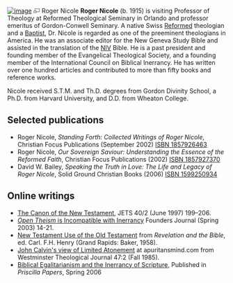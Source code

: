 [![image](images/0/07/Nicole.jpg)](http://www.theopedia.com/File:Nicole.jpg)
[![image](data:image/png;base64,iVBORw0KGgoAAAANSUhEUgAAAA8AAAALCAAAAACFLIiAAAAAAnRSTlMA/1uRIrUAAABPSURBVAjXY/j///+5vXDwjAHIr26ZAgXZe8H8a/+hoIcw/9nevdVL9+79DuPvzQYZFPUezu8BMZLXgkExnD8HAu6hqv//n+HZVjD4DuUDAKlChD3fj6aPAAAAAElFTkSuQmCC)](http://www.theopedia.com/File:Nicole.jpg "Enlarge")
Roger Nicole
**Roger Nicole** (b. 1915) is visiting Professor of Theology at
Reformed Theological Seminary in Orlando and professor emeritus of
Gordon-Conwell Seminary. A native Swiss
[Reformed](Calvinism "Calvinism") theologian and a
[Baptist](Baptist "Baptist"), Dr. Nicole is regarded as one of the
preeminent theologians in America. He was an associate editor for
the New Geneva Study Bible and assisted in the translation of the
[NIV](NIV "NIV") Bible. He is a past president and founding member
of the Evangelical Theological Society, and a founding member of
the International Council on Biblical Inerrancy. He has written
over one hundred articles and contributed to more than fifty books
and reference works.

Nicole received S.T.M. and Th.D. degrees from Gordon Divinity
School, a Ph.D. from Harvard University, and D.D. from Wheaton
College.

## Selected publications

-   Roger Nicole,
    *Standing Forth: Collected Writings of Roger Nicole*, Christian
    Focus Publications (September 2002)
    [ISBN 1857926463](http://www.theopedia.com/Special:BookSources/1857926463)
-   Roger Nicole,
    *Our Sovereign Saviour: Understanding the Essence of the Reformed Faith*,
    Christian Focus Publications (2002)
    [ISBN 1857927370](http://www.theopedia.com/Special:BookSources/1857927370)
-   David W. Bailey,
    *Speaking the Truth in Love: The Life and Legacy of Roger Nicole*,
    Solid Ground Christian Books (2006)
    [ISBN 1599250934](http://www.theopedia.com/Special:BookSources/1599250934)

## Online writings

-   [The Canon of the New Testament](http://www.etsjets.org/jets/journal/40/40-2/40-2-pp199-206_JETS.pdf),
    JETS 40/2 (June 1997) 199–206.
-   [*Open Theism* is Incompatible with Inerrancy](http://www.founders.org/FJ52/article2.html)
    Founders Journal (Spring 2003) 14-21.
-   [New Testament Use of the Old Testament](http://www.bible-researcher.com/nicole.html)
    from *Revelation and the Bible*, ed. Carl. F.H. Henry (Grand
    Rapids: Baker, 1958).
-   [John Calvin's view of Limited Atonement](http://www.apuritansmind.com/Arminianism/NicoleRogerCalvinsLimitedAtonement.htm)
    at apuritansmind.com from Westminster Theological Journal 47:2
    (Fall 1985).
-   [Biblical Egalitarianism and the Inerrancy of Scripture,](http://www.cbeinternational.org/new/free_articles/biblical_studies.shtml)
    Published in *Priscilla Papers*, Spring 2006



